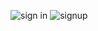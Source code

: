 ![sign in](https://github.com/user-attachments/assets/64980b9f-7a9e-4741-9979-174d5e65992f)
![signup](https://github.com/user-attachments/assets/4d6281c4-25a2-4eee-a429-1fa234608edc)

